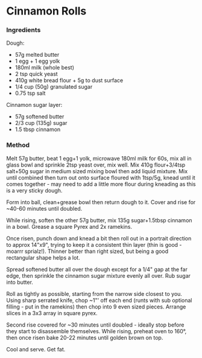 # Cinnamon Rolls

### Ingredients

Dough:
* 57g melted butter
* 1 egg + 1 egg yolk
* 180ml milk (whole best)
* 2 tsp quick yeast
* 410g white bread flour + 5g to dust surface
* 1/4 cup (50g) granulated sugar
* 0.75 tsp salt

Cinnamon sugar layer:
* 57g softened butter
* 2/3 cup (135g) sugar
* 1.5 tbsp cinnamon


### Method

Melt 57g butter, beat 1 egg+1 yolk, microwave 180ml milk for 60s, mix all in glass bowl and sprinkle 
2tsp yeast over, mix well. Mix 410g flour+3/4tsp salt+50g sugar in medium sized mixing bowl 
then add liquid mixture. Mix until combined then turn out onto surface floured with 1tsp/5g, knead 
until it comes together - may need to add a little more flour during kneading as this is a very 
sticky dough.

Form into ball, clean+grease bowl then return dough to it. Cover and rise for ~40-60 minutes until 
doubled.

While rising, soften the other 57g butter, mix 135g sugar+1.5tbsp cinnamon in a bowl. Grease 
a square Pyrex and 2x ramekins.

Once risen, punch down and knead a bit then roll out in a portrait direction to approx 14"x9", 
trying to keep it a consistent thin layer (thin is good - moarrr sprialz!). Thinner better than 
right sized, but being a good rectangular shape helps a lot.

Spread softened butter all over the dough except for a 1/4" gap at the far edge, then sprinkle the 
cinnamon sugar mixture evenly all over. Rub sugar into butter.

Roll as tightly as possible, starting from the narrow side closest to you. Using sharp serrated 
knife, chop ~1"' off each end (runts with sub optional filling - put in the ramekins) then chop into 
9 even sized pieces. Arrange slices in a 3x3 array in square pyrex. 

Second rise covered for ~30 minutes until doubled - ideally stop before they start to disassemble 
themselves. While rising, preheat oven to 160°, then once risen bake 20-22 minutes until golden 
brown on top.

Cool and serve. Get fat.
